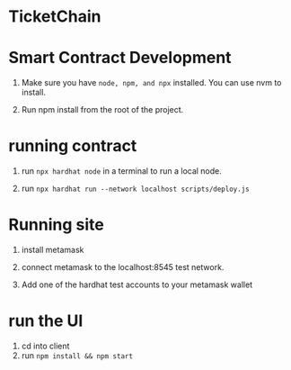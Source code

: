 # TicketChain

# Smart Contract Development

1. Make sure you have `node, npm, and npx` installed. You can use nvm to install.

2. Run npm install from the root of the project.

# running contract

1. run `npx hardhat node` in a terminal to run a local node.

2. run `npx hardhat run --network localhost scripts/deploy.js`

# Running site

1. install metamask

2. connect metamask to the localhost:8545 test network.

3. Add one of the hardhat test accounts to your metamask wallet
# run the UI

1. cd into client
2. run `npm install && npm start`
